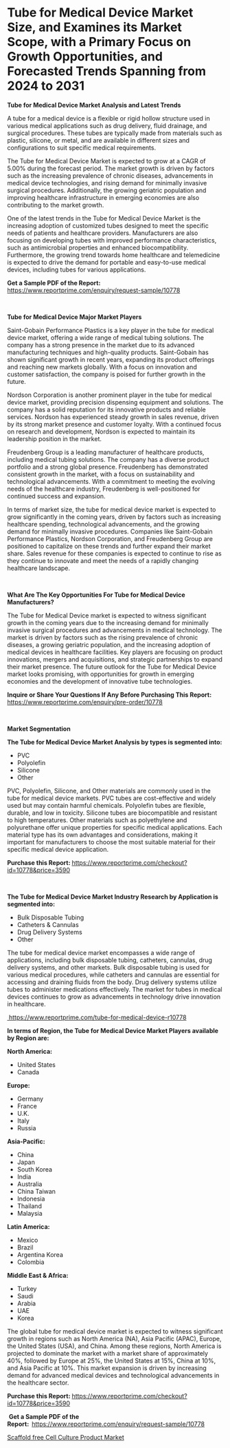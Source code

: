 <p><h1>Tube for Medical Device Market Size, and Examines its Market Scope, with a Primary Focus on Growth Opportunities, and Forecasted Trends Spanning from 2024 to 2031</h1></p><p><strong>Tube for Medical Device Market Analysis and Latest Trends</strong></p>
<p><p>A tube for a medical device is a flexible or rigid hollow structure used in various medical applications such as drug delivery, fluid drainage, and surgical procedures. These tubes are typically made from materials such as plastic, silicone, or metal, and are available in different sizes and configurations to suit specific medical requirements.</p><p>The Tube for Medical Device Market is expected to grow at a CAGR of 5.00% during the forecast period. The market growth is driven by factors such as the increasing prevalence of chronic diseases, advancements in medical device technologies, and rising demand for minimally invasive surgical procedures. Additionally, the growing geriatric population and improving healthcare infrastructure in emerging economies are also contributing to the market growth.</p><p>One of the latest trends in the Tube for Medical Device Market is the increasing adoption of customized tubes designed to meet the specific needs of patients and healthcare providers. Manufacturers are also focusing on developing tubes with improved performance characteristics, such as antimicrobial properties and enhanced biocompatibility. Furthermore, the growing trend towards home healthcare and telemedicine is expected to drive the demand for portable and easy-to-use medical devices, including tubes for various applications.</p></p>
<p><strong>Get a Sample PDF of the Report:&nbsp;</strong> <a href="https://www.reportprime.com/enquiry/request-sample/10778">https://www.reportprime.com/enquiry/request-sample/10778</a></p>
<p>&nbsp;</p>
<p><strong>Tube for Medical Device Major Market Players</strong></p>
<p><p>Saint-Gobain Performance Plastics is a key player in the tube for medical device market, offering a wide range of medical tubing solutions. The company has a strong presence in the market due to its advanced manufacturing techniques and high-quality products. Saint-Gobain has shown significant growth in recent years, expanding its product offerings and reaching new markets globally. With a focus on innovation and customer satisfaction, the company is poised for further growth in the future.</p><p>Nordson Corporation is another prominent player in the tube for medical device market, providing precision dispensing equipment and solutions. The company has a solid reputation for its innovative products and reliable services. Nordson has experienced steady growth in sales revenue, driven by its strong market presence and customer loyalty. With a continued focus on research and development, Nordson is expected to maintain its leadership position in the market.</p><p>Freudenberg Group is a leading manufacturer of healthcare products, including medical tubing solutions. The company has a diverse product portfolio and a strong global presence. Freudenberg has demonstrated consistent growth in the market, with a focus on sustainability and technological advancements. With a commitment to meeting the evolving needs of the healthcare industry, Freudenberg is well-positioned for continued success and expansion.</p><p>In terms of market size, the tube for medical device market is expected to grow significantly in the coming years, driven by factors such as increasing healthcare spending, technological advancements, and the growing demand for minimally invasive procedures. Companies like Saint-Gobain Performance Plastics, Nordson Corporation, and Freudenberg Group are positioned to capitalize on these trends and further expand their market share. Sales revenue for these companies is expected to continue to rise as they continue to innovate and meet the needs of a rapidly changing healthcare landscape.</p></p>
<p>&nbsp;</p>
<p><strong>What Are The Key Opportunities For Tube for Medical Device Manufacturers?</strong></p>
<p><p>The Tube for Medical Device market is expected to witness significant growth in the coming years due to the increasing demand for minimally invasive surgical procedures and advancements in medical technology. The market is driven by factors such as the rising prevalence of chronic diseases, a growing geriatric population, and the increasing adoption of medical devices in healthcare facilities. Key players are focusing on product innovations, mergers and acquisitions, and strategic partnerships to expand their market presence. The future outlook for the Tube for Medical Device market looks promising, with opportunities for growth in emerging economies and the development of innovative tube technologies.</p></p>
<p><strong>Inquire or Share Your Questions If Any Before Purchasing This Report:</strong> <a href="https://www.reportprime.com/enquiry/pre-order/10778">https://www.reportprime.com/enquiry/pre-order/10778</a></p>
<p>&nbsp;</p>
<p><strong>Market Segmentation</strong></p>
<p><strong>The Tube for Medical Device Market Analysis by types is segmented into:</strong></p>
<p><ul><li>PVC</li><li>Polyolefin</li><li>Silicone</li><li>Other</li></ul></p>
<p><p>PVC, Polyolefin, Silicone, and Other materials are commonly used in the tube for medical device markets. PVC tubes are cost-effective and widely used but may contain harmful chemicals. Polyolefin tubes are flexible, durable, and low in toxicity. Silicone tubes are biocompatible and resistant to high temperatures. Other materials such as polyethylene and polyurethane offer unique properties for specific medical applications. Each material type has its own advantages and considerations, making it important for manufacturers to choose the most suitable material for their specific medical device application.</p></p>
<p><strong>Purchase this Report:&nbsp;</strong><a href="https://www.reportprime.com/checkout?id=10778&price=3590">https://www.reportprime.com/checkout?id=10778&price=3590</a></p>
<p>&nbsp;</p>
<p><strong>The Tube for Medical Device Market Industry Research by Application is segmented into:</strong></p>
<p><ul><li>Bulk Disposable Tubing</li><li>Catheters & Cannulas</li><li>Drug Delivery Systems</li><li>Other</li></ul></p>
<p><p>The tube for medical device market encompasses a wide range of applications, including bulk disposable tubing, catheters, cannulas, drug delivery systems, and other markets. Bulk disposable tubing is used for various medical procedures, while catheters and cannulas are essential for accessing and draining fluids from the body. Drug delivery systems utilize tubes to administer medications effectively. The market for tubes in medical devices continues to grow as advancements in technology drive innovation in healthcare.</p></p>
<p><a href="https://www.reportprime.com/tube-for-medical-device-r10778">&nbsp;https://www.reportprime.com/tube-for-medical-device-r10778</a></p>
<p><strong>In terms of Region, the Tube for Medical Device Market Players available by Region are:</strong></p>
<p>
    <p> <strong> North America: </strong>
        <ul>
            <li>United States</li>
            <li>Canada</li>
        </ul>
        </p> 
    <p> <strong> Europe: </strong>
        <ul>
            <li>Germany</li>
            <li>France</li>
            <li>U.K.</li>
            <li>Italy</li>
            <li>Russia</li>
        </ul>
        </p> 
    <p> <strong> Asia-Pacific: </strong>
        <ul>
            <li>China</li>
            <li>Japan</li>
            <li>South Korea</li>
            <li>India</li>
            <li>Australia</li>
            <li>China Taiwan</li>
            <li>Indonesia</li>
            <li>Thailand</li>
            <li>Malaysia</li>
        </ul>
        </p> 
    <p> <strong> Latin America: </strong>
        <ul>
            <li>Mexico</li>
            <li>Brazil</li>
            <li>Argentina Korea</li>
            <li>Colombia</li>
        </ul>
        </p> 
    <p> <strong> Middle East & Africa: </strong>
        <ul>
            <li>Turkey</li>
            <li>Saudi</li>
            <li>Arabia</li>
            <li>UAE</li>
            <li>Korea</li>
        </ul>
    </p>
    </p>
<p><p>The global tube for medical device market is expected to witness significant growth in regions such as North America (NA), Asia Pacific (APAC), Europe, the United States (USA), and China. Among these regions, North America is projected to dominate the market with a market share of approximately 40%, followed by Europe at 25%, the United States at 15%, China at 10%, and Asia Pacific at 10%. This market expansion is driven by increasing demand for advanced medical devices and technological advancements in the healthcare sector.</p></p>
<p><strong>Purchase this Report: </strong><a href="https://www.reportprime.com/checkout?id=10778&price=3590">https://www.reportprime.com/checkout?id=10778&price=3590</a></p>
<p>&nbsp;<strong>Get a Sample PDF of the Report:&nbsp;&nbsp;</strong><a href="https://www.reportprime.com/enquiry/request-sample/10778">https://www.reportprime.com/enquiry/request-sample/10778</a></p>
<p><strong></strong></p>
<p><p><a href="https://github.com/CliffMedina6/Market-Research-Report-List-4/blob/main/scaffold-free-cell-culture-product-market.md">Scaffold free Cell Culture Product Market</a></p></p>